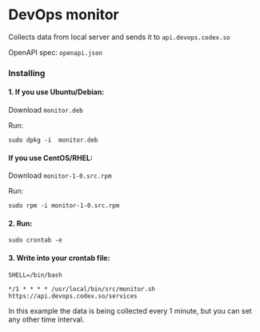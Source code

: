 # DevOps monitor

Collects data from local server and sends it to `api.devops.codex.so`

OpenAPI spec: `openapi.json`

### Installing

#### 1. If you use Ubuntu/Debian:

Download `monitor.deb`

Run:

```shell
sudo dpkg -i  monitor.deb
``` 

#### If you use CentOS/RHEL:

Download `monitor-1-0.src.rpm`

Run:

```shell
sudo rpm -i monitor-1-0.src.rpm
```

#### 2. Run:

```shell
sudo crontab -e 
```

#### 3. Write into your crontab file:

```shell
SHELL=/bin/bash

*/1 * * * * /usr/local/bin/src/monitor.sh https://api.devops.codex.so/services
```
In this example the data is being collected every 1 minute, but you can set any other time interval.
